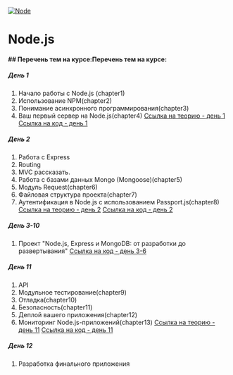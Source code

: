 [![Node](Node "Node")](https://github.com/NadyaHristuk/Node.js/blob/master/nodehero.jpg "Node")
# Node.js
#### ## Перечень тем на курсе:Перечень тем на курсе:
##### День 1
1. Начало работы с Node.js (chapter1)
2. Использование NPM(chapter2)
3. Понимание асинхронного программирования(chapter3)
4. Ваш первый сервер на Node.js(chapter4)
[Ссылка на теорию - день 1](http://# "Ссылка на теорию - день 1")
[Ссылка на код - день 1](http://# "Ссылка на код - день 1")

##### День 2
1. Работа с Express
2. Routing
1. MVC рассказать.
3. Работа с базами данных Mongo (Mongoose)(chapter5)
4. Модуль Request(chapter6)
5. Файловая структура проекта(chapter7)
6. Аутентификация в Node.js с использованием Passport.js(chapter8)
[Ссылка на теорию - день 2](http://# "Ссылка на теорию - день 1")
[Ссылка на код - день 2](http://# "Ссылка на код - день 1")

##### День 3-10
1. Проект "Node.js, Express и MongoDB: от разработки до развертывания"
[Ссылка на код - день 3-6](http://# "Ссылка на код - день 3-6")

##### День 11
1. API
9. Модульное тестирование(chapter9)
10. Отладка(chapter10)
11. Безопасность(chapter11)
12. Деплой вашего приложения(chapter12)
13. Мониторинг Node.js-приложений(chapter13)
[Ссылка на теорию - день 11](http://# "Ссылка на теорию - день 1")
[Ссылка на код - день 11](http://# "Ссылка на код - день 1")

##### День 12
1. Разработка финального приложения
